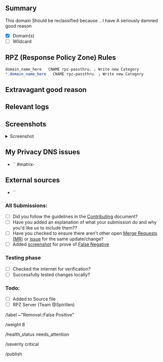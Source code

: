 ## Summary
<!--
Note: If you're a website owner that has been specifically targeted, fix
the site before reporting. Remove all revolving ad servers, popup ads,
adblock counter and other spyware scripts etc. Only then will this
request be reviewed.

Screenshot is required within the <details> pane. Leave a blank line before
and after the image link

Summarize the reason encountered precisely, and keep any domains in
back ticks `(`)` -->

This domain Should be reclassified because .. I have A seriously damned good
reason

- [X] Domain(s)
- [ ] Wildcard

## RPZ (Response Policy Zone) Rules

```css
domain_name_here   CNAME rpz-passthru. ; Write new Category
*.domain_name_here   CNAME rpz-passthru. ; Write new Category
```

## Extravagant good reason
<!-- required -->
<!-- Try to convince the team of why this domain should be added to the
whitelist -->

## Relevant logs
<!-- Paste any relevant logs - please use code blocks (```) to format
console output, logs, and code as it's very hard to read otherwise. -->

## Screenshots
<!-- required -->
<details><Summary>Screenshot</summary>



</details>

## My Privacy DNS issues
- `` #matrix-

## External sources
<!-- If you found this domain on another issueboard -->
- ``

### All Submissions:
- [ ] Did you follow the guidelines in the [Contributing](CONTRIBUTING.md)
	  document?
- [ ] Have you added an explanation of what your submission do and why you'd
	  like us to include them??
- [ ] Have you checked to ensure there aren't other open
      [Merge Requests (MR)][MR] or [issue] for the same update/change?
- [ ] Added [screenshot] for prove of [False Negative][FN]

### Testing phase
  - [ ] Checked the internet for verification?
  - [ ] Successfully tested changes locally?

### Todo:
  - [ ] Added to Source file
  - [ ] RPZ Server  (Team \@Spirillen)

[FN]: https://0xacab.org/my-privacy-dns/support/-/wikis/False-Negative "About False Positive"
[hosts]: https://0xacab.org/my-privacy-dns/support/-/wikis/dns/DnsHosts "Hosts files a outdated blacklist format"
[issue]: https://0xacab.org/my-privacy-dns/matrix/-/issues "My Privacy DNS Domain records"
[mpdrf]: https://0xacab.org/my-privacy-dns/matrix/ "My Privacy DNS RPZ Firewall Filter"
[MR]: https://0xacab.org/my-privacy-dns/matrix/-/merge_requests "My Privacy DNS Merge Requests"
[Pi-hole]: https://0xacab.org/my-privacy-dns/matrix/-/blob/master/source/porn_filters/README.md#pi-hole "What is Pi-hole and it limitations"
[screenshot]: https://0xacab.org/my-privacy-dns/support/-/wikis/Screenshot "What is a screenshot"

/label ~"Removal::False Positive"

/weight 8

/health_status needs_attention

/severity critical

/publish
